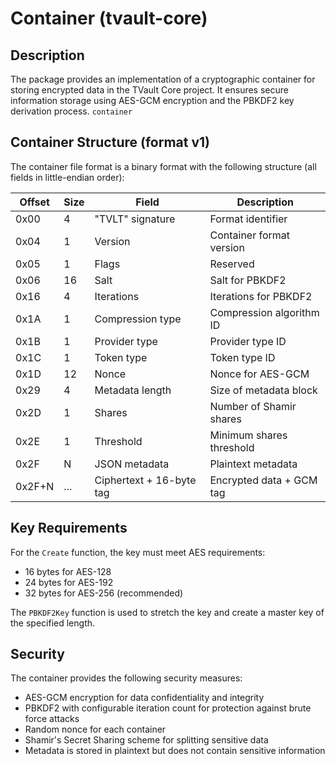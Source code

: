 # Container (tvault-core)

## Description

The package provides an implementation of a cryptographic container for storing encrypted data in the TVault Core
project.
It ensures secure information storage using AES-GCM encryption and the PBKDF2 key derivation process. `container`

## Container Structure (format v1)

The container file format is a binary format with the following structure (all fields in little-endian order):

| Offset | Size | Field                    | Description              |
|--------|------|--------------------------|--------------------------|
| 0x00   | 4    | "TVLT" signature         | Format identifier        |
| 0x04   | 1    | Version                  | Container format version |
| 0x05   | 1    | Flags                    | Reserved                 |
| 0x06   | 16   | Salt                     | Salt for PBKDF2          |
| 0x16   | 4    | Iterations               | Iterations for PBKDF2    |
| 0x1A   | 1    | Compression type         | Compression algorithm ID |
| 0x1B   | 1    | Provider type            | Provider type ID         |
| 0x1C   | 1    | Token type               | Token type ID            |
| 0x1D   | 12   | Nonce                    | Nonce for AES-GCM        |
| 0x29   | 4    | Metadata length          | Size of metadata block   |
| 0x2D   | 1    | Shares                   | Number of Shamir shares  |
| 0x2E   | 1    | Threshold                | Minimum shares threshold |
| 0x2F   | N    | JSON metadata            | Plaintext metadata       |
| 0x2F+N | ...  | Ciphertext + 16-byte tag | Encrypted data + GCM tag |

## Key Requirements

For the `Create` function, the key must meet AES requirements:

- 16 bytes for AES-128
- 24 bytes for AES-192
- 32 bytes for AES-256 (recommended)

The `PBKDF2Key` function is used to stretch the key and create a master key of the specified length.

## Security

The container provides the following security measures:

- AES-GCM encryption for data confidentiality and integrity
- PBKDF2 with configurable iteration count for protection against brute force attacks
- Random nonce for each container
- Shamir's Secret Sharing scheme for splitting sensitive data
- Metadata is stored in plaintext but does not contain sensitive information